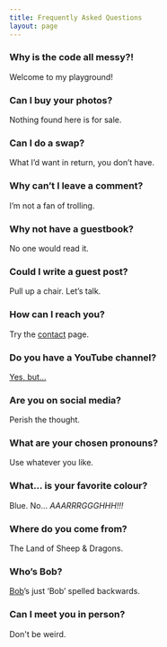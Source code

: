 ```yaml
---
title: Frequently Asked Questions
layout: page
---
```


### Why is the code all messy?! ###

Welcome to my playground!

### Can I buy your photos? ###

Nothing found here is for sale.

### Can I do a swap? ###

What I’d want in return, you don’t have.

### Why can’t I leave a comment? ###

I’m not a fan of trolling.

### Why not have a guestbook? ###

No one would read it.

### Could I write a guest post? ###

Pull up a chair. Let’s talk.

### How can I reach you? ###

Try the [contact](https://martbetz.github.io/contact.html) page. 

### Do you have a YouTube channel? ###

[Yes, but...](https://martbetz.github.io/social404.html)

### Are you on social media? ###

Perish the thought.

### What are your chosen pronouns? ###

Use whatever you like. 

### What... is your favorite colour? ###

Blue. No... _AAARRRGGGHHH!!!_

### Where do you come from? ###

The Land of Sheep & Dragons.

### Who’s Bob? ###

[Bob](https://raw.githubusercontent.com/martbetz/martbetz.github.io/main/_includes/custom/avatar-round-animated.gif)’s just ‘Bob’ spelled backwards.

### Can I meet you in person? ###

Don't be weird.




